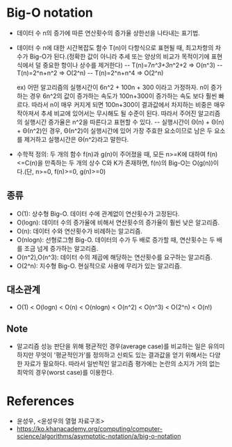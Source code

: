 # Big-O notation
- 데이터 수 n의 증가에 따른 연산횟수의 증가율 상한선을 나타내는 표기법.
- 데이터 수 n에 대한 시간복잡도 함수 T(n)이 다항식으로 표현될 때, 최고차항의 차수가 Big-O가 된다.(정확한 값이 아니라 추세 또는 양상의 비교가 목적이기에 표현식에서 덜 중요한 항이나 상수를 제거한다)
 -- T(n)=7*n^3+3*n^2+2  => O(n^3)
 -- T(n)=2^n+n^2  => O(2^n)
 -- T(n)=2^n+n^4  => O(2^n)

  ex) 어떤 알고리즘의 실행시간이 6n^2 + 100n + 300 이라고 가정하자. n이 증가하는 경우 6n^2의 값이 증가하는 속도가 100n+300이 증가하는 속도 보다 훨씬 빠르다. 따라서 n이 매우 커지게 되면 100n+300이 결과값에서 차지하는 비중은 매우 작아져서 추세 비교에 있어서는 무시해도 될 수준이 된다. 따라서 주어진 알고리즘의 실행시간 증가율은 n^2을 따른다고 표현할 수 있다.
 -- 실행시간이 Θ(n) + Θ(n) + Θ(n^2)인 경우, Θ(n^2)이 실행시간에 있어 가장 주효한 요소이므로 남은 두 요소를 제거하고 실행시간은 Θ(n^2)라고 말한다.

- 수학적 정의: 두 개의 함수 f(n)과 g(n)이 주어졌을 때, 모든 n>=K에 대하여 f(n)<=C(n)을 만족하는 두 개의 상수 C와 K가 존재하면, f(n)의 Big-O는 O(g(n))이다.(단, n>=0, f(n)>=0, g(n)>=0)

## 종류
- O(1): 상수형 Big-O. 데이터 수에 관계없이 연산횟수가 고정된다.
- O(logn): 데이터 수의 증가율에 비해서 연산횟수의 증가율이 훨씬 낮은 알고리즘.
- O(n): 데이터 수와 연산횟수가 비례하는 알고리즘.
- O(nlogn): 선형로그형 Big-O. 데이터의 수가 두 배로 증가할 때, 연산횟수는 두 배를 조금 넘게 증가하는 알고리즘.
- O(n^2),O(n^3): 데이터 수의 제곱에 해당하는 연산횟수를 요구하는 알고리즘.
- O(2^n): 지수형 Big-O. 현실적으로 사용에 무리가 있는 알고리즘.

## 대소관계
- O(1) < O(logn) < O(n) < O(nlogn) < O(n^2) < O(n^3) < O(2^n) < O(n!)

## Note
- 알고리즘 성능 판단을 위해 평균적인 경우(average case)를 비교하는 일은 유의미하지만 무엇이 '평균적인가'를 정의하고 신뢰도 있는 결과값을 얻기 위해서는 다양한 자료가 필요하다. 따라서 일반적인 알고리즘 평가에는 논란의 소지가 거의 없는 최악의 경우(worst case)를 이용한다.

# References
- 윤성우, <윤성우의 열혈 자료구조>
- https://ko.khanacademy.org/computing/computer-science/algorithms/asymptotic-notation/a/big-o-notation 

